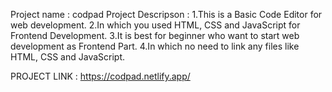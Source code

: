Project name : codpad
Project Descripson : 
1.This is a Basic Code Editor for web development.
2.In which you used HTML, CSS and JavaScript for Frontend Development.
3.It is best for beginner who want to start web development as Frontend Part.
4.In which no need to link any files like HTML, CSS and JavaScript.

PROJECT LINK : https://codpad.netlify.app/
 
 
